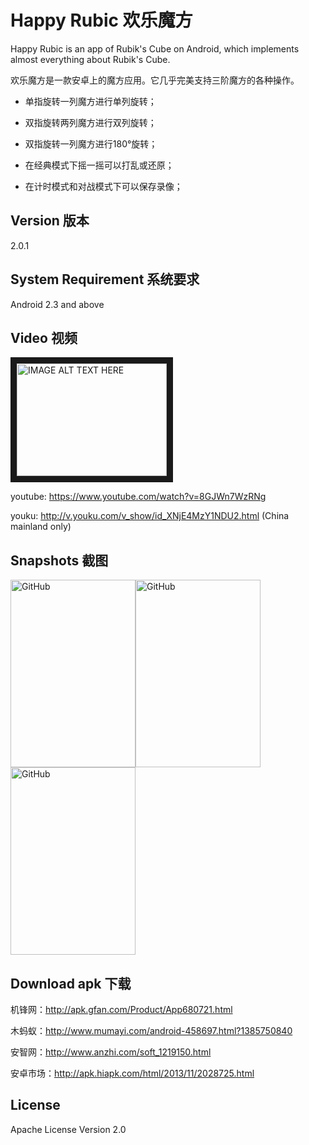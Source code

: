 Happy Rubic 欢乐魔方
=========
Happy Rubic is an app of Rubik's Cube on Android, which implements almost everything about Rubik's Cube.


欢乐魔方是一款安卓上的魔方应用。它几乎完美支持三阶魔方的各种操作。
  - 单指旋转一列魔方进行单列旋转；

  - 双指旋转两列魔方进行双列旋转；

  - 双指旋转一列魔方进行180°旋转；

  - 在经典模式下摇一摇可以打乱或还原；

  - 在计时模式和对战模式下可以保存录像；


Version 版本
----

2.0.1

System Requirement 系统要求
----
Android 2.3 and above

Video 视频
--------------


<a href="http://www.youtube.com/watch?feature=player_embedded&v=8GJWn7WzRNg
" target="_blank"><img src="http://img.youtube.com/vi/8GJWn7WzRNg/0.jpg" 
alt="IMAGE ALT TEXT HERE" width="240" height="180" border="10" /></a>

youtube: https://www.youtube.com/watch?v=8GJWn7WzRNg

youku: http://v.youku.com/v_show/id_XNjE4MzY1NDU2.html (China mainland only)

Snapshots 截图
--------------

<img src="https://github.com/flexwang/HappyRubik/raw/master/snapshots/welcome_android.jpg" alt="GitHub" title="battle" width="200" height="300" /><img src="https://github.com/flexwang/HappyRubik/raw/master/snapshots/loading.png" alt="GitHub" title="battle" width="200" height="300" /><img src="https://github.com/flexwang/HappyRubik/raw/master/snapshots/battle.png" alt="GitHub" title="battle" width="200" height="300" />  

Download apk 下载
----

机锋网：http://apk.gfan.com/Product/App680721.html

木蚂蚁：http://www.mumayi.com/android-458697.html?1385750840

安智网：http://www.anzhi.com/soft_1219150.html

安卓市场：http://apk.hiapk.com/html/2013/11/2028725.html

License
----

Apache License Version 2.0


    
